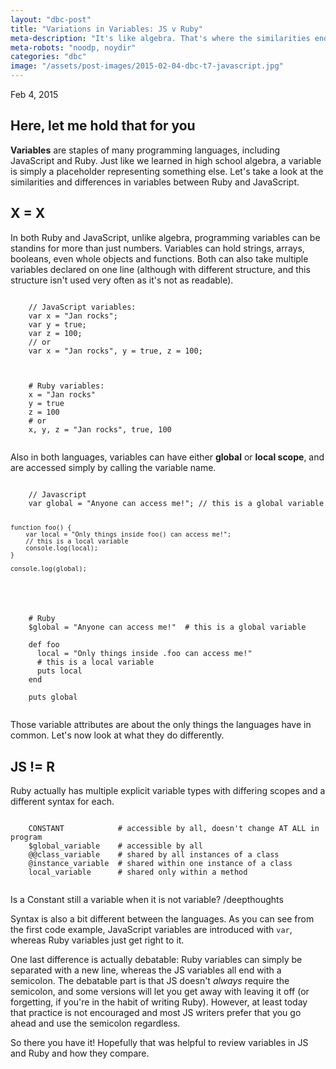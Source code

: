 ```yaml
---
layout: "dbc-post"
title: "Variations in Variables: JS v Ruby"
meta-description: "It's like algebra. That's where the similarities end though."
meta-robots: "noodp, noydir"
categories: "dbc"
image: "/assets/post-images/2015-02-04-dbc-t7-javascript.jpg"
---
```

<!-- <h4>Phase 0 Unit 3 Week 7 | Technical Blog #7</h4>
<span class="meta">Feb 4, 2015</span>
<a href="http://jannypie.github.io/blog/t7-JavaScript.html" title="Read more">Read this blog post</a> -->
<span class="meta">Feb 4, 2015</span>
<section>
  <h2>Here, let me hold that for you</h2>
  <p><strong>Variables</strong> are staples of many programming languages, including JavaScript and Ruby. Just like we learned in high school algebra, a variable is simply a placeholder representing something else. Let's take a look at the similarities and differences in variables between Ruby and JavaScript.</p>
  <h2>X = X</h2>
  <p>In both Ruby and JavaScript, unlike algebra, programming variables can be standins for more than just numbers. Variables can hold strings, arrays, booleans, even whole objects and functions. Both can also take multiple variables declared on one line (although with different structure, and this structure isn't used very often as it's not as readable).</p>
  <pre><code>
    // JavaScript variables:
    var x = "Jan rocks";
    var y = true;
    var z = 100;
    // or
    var x = "Jan rocks", y = true, z = 100;
  </code></pre>
  <pre><code class="ruby">
    # Ruby variables:
    x = "Jan rocks"
    y = true
    z = 100
    # or
    x, y, z = "Jan rocks", true, 100
  </code></pre>
  <p>Also in both languages, variables can have either <strong>global</strong> or <strong>local scope</strong>, and are accessed simply by calling the variable name.</p>
  <pre><code class="js">
    // Javascript
    var global = "Anyone can access me!"; // this is a global variable

    function foo() {
        var local = "Only things inside foo() can access me!";
        // this is a local variable
        console.log(local);
    }

    console.log(global);
  </code></pre>
  <pre><code class="ruby">
    # Ruby
    $global = "Anyone can access me!"  # this is a global variable

    def foo
      local = "Only things inside .foo can access me!"
      # this is a local variable
      puts local
    end

    puts global
  </code></pre>
  <p>Those variable attributes are about the only things the languages have in common. Let's now look at what they do differently.</p>
  <h2>JS != R</h2>
  <p>Ruby actually has multiple explicit variable types with differing scopes and a different syntax for each.</p>
  <pre><code class="ruby">
    CONSTANT            # accessible by all, doesn't change AT ALL in program
    $global_variable    # accessible by all
    @@class_variable    # shared by all instances of a class
    @instance_variable  # shared within one instance of a class
    local_variable      # shared only within a method
  </code></pre>
  <p>Is a Constant still a variable when it is not variable? /deepthoughts</p>
  <p>Syntax is also a bit different between the languages. As you can see from the first code example, JavaScript variables are introduced with <code>var</code>, whereas Ruby variables just get right to it.</p>
  <p>One last difference is actually debatable: Ruby variables can simply be separated with a new line, whereas the JS variables all end with a semicolon. The debatable part is that JS doesn't <em>always</em> require the semicolon, and some versions will let you get away with leaving it off (or forgetting, if you're in the habit of writing Ruby). However, at least today that practice is not encouraged and most JS writers prefer that you go ahead and use the semicolon regardless.</p>
  <p>So there you have it! Hopefully that was helpful to review variables in JS and Ruby and how they compare.</p>
</section>
